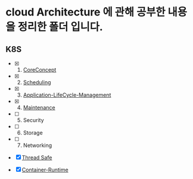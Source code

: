 # cloud Architecture 에 관해 공부한 내용을 정리한 폴더 입니다. 

## K8S

- [x] 1. [CoreConcept](./Kubernetes-CoreConcept.md)
- [x] 2. [Scheduling](./Kubernetes-Scheduling.md)
- [x] 3. [Application-LifeCycle-Management](./Kubernetes-Application-LifeCycle-Management.md)    
- [x] 4. [Maintenance](./Kubernetes-Maintenance.md)
- [ ] 5. Security
- [ ] 6. Storage
- [ ] 7. Networking


- [x] [Thread Safe](./Thread-Safe.md)
- [x] [Container-Runtime](./Container-Runtime.md)
